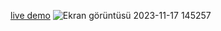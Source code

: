 [live demo](https://react-todo-app.vercel.app/)
![Ekran görüntüsü 2023-11-17 145257](https://github.com/ekeskn/react-todo-app/assets/96025028/f97ee964-9d3f-4b42-9439-064c1060cf5f)
